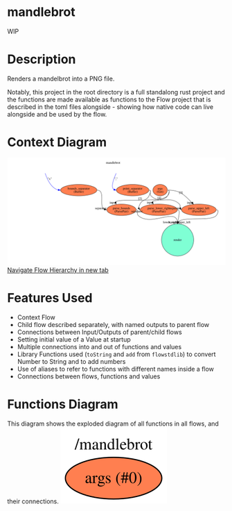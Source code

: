 mandlebrot
==

WIP

Description
===
Renders a mandelbrot into a PNG file.

Notably, this project in the root directory is a full standalong rust project
and the functions are made available as functions to the Flow project that is described 
in the toml files alongside - showing how native code can live alongside and be used by 
the flow.

Context Diagram
===
![Context diagram](mandlebrot.dot.svg)
<a href="mandlebrot.dot.svg" target="_blank">Navigate Flow Hierarchy in new tab</a>

Features Used
===
* Context Flow
* Child flow described separately, with named outputs to parent flow
* Connections between Input/Outputs of parent/child flows
* Setting initial value of a Value at startup
* Multiple connections into and out of functions and values
* Library Functions used (`toString` and `add` from `flowstdlib`) to convert Number to String and to add numbers
* Use of aliases to refer to functions with different names inside a flow
* Connections between flows, functions and values

Functions Diagram
===
This diagram shows the exploded diagram of all functions in all flows, and their connections.
![Full functions diagram](functions.dot.svg)